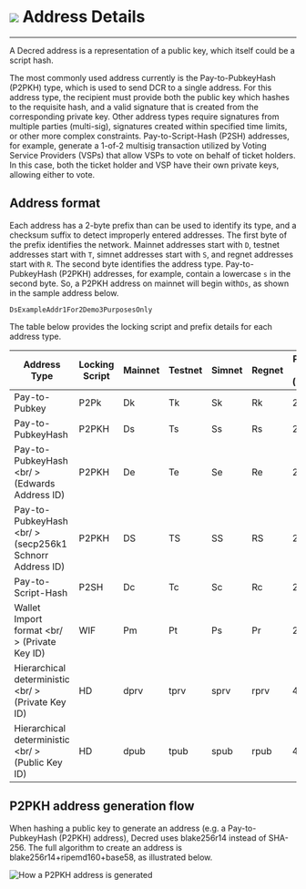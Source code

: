 # <img class="dcr-icon" src="/img/dcr-icons/Transactions.svg" /> Address Details

---

A Decred address is a representation of a public key, which itself could be a script hash.

The most commonly used address currently is the Pay-to-PubkeyHash (P2PKH) type, which is used to send DCR to a single address.
For this address type, the recipient must provide both the public key which hashes to the requisite hash, and a valid signature that is created from the corresponding private key.
Other address types require signatures from multiple parties (multi-sig), signatures created within specified time limits, or other more complex constraints.
Pay-to-Script-Hash (P2SH) addresses, for example, generate a 1-of-2 multisig transaction utilized by Voting Service Providers (VSPs) that allow VSPs to vote on behalf of ticket holders.
In this case, both the ticket holder and VSP have their own private keys, allowing either to vote.

## Address format

Each address has a 2-byte prefix than can be used to identify its type, and a checksum suffix to detect improperly entered addresses.
The first byte of the prefix identifies the network.
Mainnet addresses start with `D`, testnet addresses start with `T`, simnet addresses start with `S`, and regnet addresses start with `R`.
The second byte identifies the address type.
Pay-to-PubkeyHash (P2PKH) addresses, for example, contain a lowercase `s` in the second byte.
So, a P2PKH address on mainnet will begin with`Ds`, as shown in the sample address below.  

```DsExampleAddr1For2Demo3PurposesOnly```

The table below provides the locking script and prefix details for each address type.

| Address Type                                            | Locking Script | Mainnet | Testnet | Simnet | Regnet | Prefix Size (byte)
| ---                                                     | ---            | ---     | ---     | ---    | ---    | ---
| Pay-to-Pubkey                                           | P2Pk           | Dk      | Tk      | Sk     | Rk     | 2
| Pay-to-PubkeyHash                                       | P2PKH          | Ds      | Ts      | Ss     | Rs     | 2
| Pay-to-PubkeyHash <br/ > (Edwards Address ID)           | P2PKH          | De      | Te      | Se     | Re     | 2
| Pay-to-PubkeyHash <br/ > (secp256k1 Schnorr Address ID) | P2PKH          | DS      | TS      | SS     | RS     | 2
| Pay-to-Script-Hash                                      | P2SH           | Dc      | Tc      | Sc     | Rc     | 2
| Wallet Import format <br/ > (Private Key ID)            | WIF            | Pm      | Pt      | Ps     | Pr     | 2
| Hierarchical deterministic <br/ >(Private Key ID)       | HD             | dprv    | tprv    | sprv   | rprv   | 4
| Hierarchical deterministic <br/ > (Public Key ID)       | HD             | dpub    | tpub    | spub   | rpub   | 4

## P2PKH address generation flow

When hashing a public key to generate an address (e.g. a Pay-to-PubkeyHash (P2PKH) address), Decred uses blake256r14 instead of SHA-256. The full algorithm to create an address is blake256r14+ripemd160+base58, as illustrated below.

![How a P2PKH address is generated](/img/p2pkh_address_gen.png)
